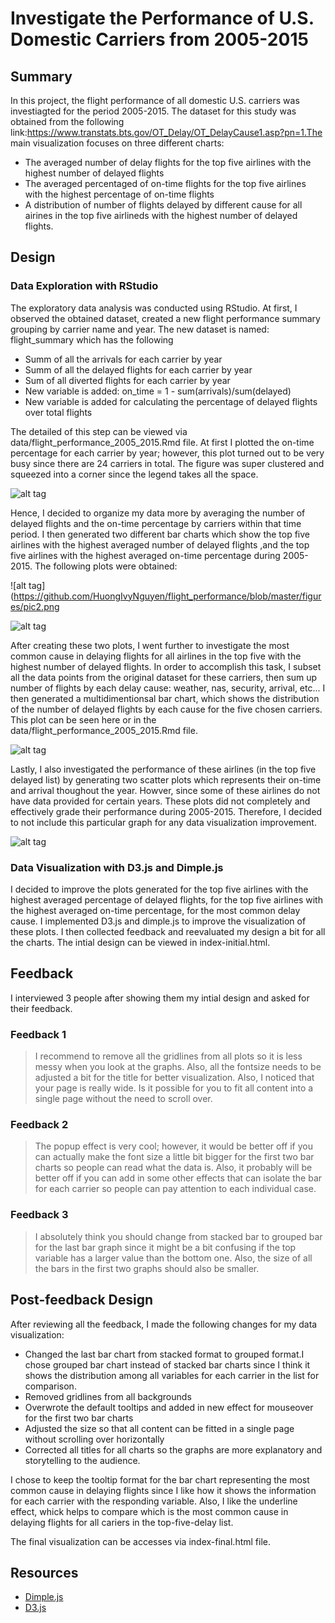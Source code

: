 # Investigate the Performance of U.S. Domestic Carriers from 2005-2015

## Summary 

In this project, the flight performance of all domestic U.S. carriers was investiagted for the period 2005-2015. The dataset for this study was obtained from the following link:https://www.transtats.bts.gov/OT_Delay/OT_DelayCause1.asp?pn=1.The main visualization focuses on three different charts:
+ The averaged number of delay flights for the top five airlines with the highest number of delayed flights
+ The averaged percentaged of on-time flights for the top five airlines with the highest percentage of on-time flights
+ A distribution of number of flights delayed by different cause for all airines in the top five airlineds with the highest number of delayed flights.  

## Design 

### Data Exploration with RStudio 

The exploratory data analysis was conducted using RStudio. At first, I observed the obtained dataset, created a new flight performance summary grouping by carrier name and year. The new dataset is named: flight_summary which has the following 
+ Summ of all the arrivals for each carrier by year
+ Summ of all the delayed flights for each carrier by year
+ Sum of all diverted flights for each carrier by year
+ New variable is added: on_time = 1 - sum(arrivals)/sum(delayed)
+ New variable is added for calculating the percentage of delayed flights over total flights

The detailed of this step can be viewed via data/flight_performance_2005_2015.Rmd file. At first I plotted the on-time percentage for each carrier by year; however, this plot turned out to be very busy since there are 24 carriers in total. The figure was super clustered and squeezed into a corner since the legend takes all the space.

![alt tag](https://github.com/HuongIvyNguyen/flight_performance/blob/master/figures/pic1.png)

Hence, I decided to organize my data more by averaging the number of delayed flights and the on-time percentage by carriers within that time period. I then generated two different bar charts which show the top five airlines with the highest averaged number of delayed flights ,and the top five airlines with the highest averaged on-time percentage during 2005-2015. The following plots were obtained: 

![alt tag](https://github.com/HuongIvyNguyen/flight_performance/blob/master/figures/pic2.png

![alt tag](https://github.com/HuongIvyNguyen/flight_performance/blob/master/figures/pic3.png)

After creating these two plots, I went further to investigate the most common cause in delaying flights for all airlines in the top five with the highest number of delayed flights. In order to accomplish this task, I subset all the data points from the original dataset for these carriers, then sum up number of flights by each delay cause: weather, nas, security, arrival, etc... I then generated a multidimentionsal bar chart, which shows the distribution of the number of delayed flights by each cause for the five chosen carriers. This plot can be seen here or in the data/flight_performance_2005_2015.Rmd file. 

![alt tag](https://github.com/HuongIvyNguyen/flight_performance/blob/master/figures/pic4.png) 

Lastly, I also investigated the performance of these airlines (in the top five delayed list) by generating two scatter plots which represents their on-time and arrival thoughout the year. Howver, since some of these airlines do not have data provided for certain years. These plots did not completely and effectively grade their performance during 2005-2015. Therefore, I decided to not include this particular graph for any data visualization improvement. 

![alt tag](https://github.com/HuongIvyNguyen/flight_performance/blob/master/figures/pic5.png)

### Data Visualization with D3.js and Dimple.js
I decided to improve the plots generated for the top five airlines with the highest averaged percentage of delayed flights, for the top five airlines with the highest averaged on-time percentage, for the most common delay cause. I implemented D3.js and dimple.js to improve the visualization of these plots. I then collected feedback and reevaluated my design a bit for all the charts. The intial design can be viewed in index-initial.html.

## Feedback
 I interviewed 3 people after showing them my intial design and asked for their feedback. 

### Feedback 1
> I recommend to remove all the gridlines from all plots so it is less messy when you look at the graphs. Also, all the fontsize needs to be adjusted a bit for the title for better visualization. Also, I noticed that your page is really wide. Is it possible for you to fit all content into a single page without the need to scroll over. 

### Feedback 2
> The popup effect is very cool; however, it would be better off if you can actually make the font size a little bit bigger for the first two bar charts so people can read what the data is. Also, it probably will be better off if you can add in some other effects that can isolate the bar for each carrier so people can pay attention to each individual case. 

### Feedback 3
> I absolutely think you should change from stacked bar to grouped bar for the last bar graph since it might be a bit confusing if the top variable has a larger value than the bottom one. Also, the size of all the bars in the first two graphs should also be smaller. 

## Post-feedback Design
After reviewing all the feedback, I made the following changes for my data visualization: 
+ Changed the last bar chart from stacked format to grouped format.I chose grouped bar chart instead of stacked bar charts since I think it shows the distribution among all variables for each carrier in the list for comparison. 
+ Removed gridlines from all backgrounds
+ Overwrote the default tooltips and added in new effect for mouseover for the first two bar charts
+ Adjusted the size so that all content can be fitted in a single page without scrolling over horizontally
+ Corrected all titles for all charts so the graphs are more explanatory and storytelling to the audience. 

I chose to keep the tooltip format for the bar chart representing the most common cause in delaying flights since I like how it shows the information for each carrier with the responding variable. Also, I like the underline effect, whick helps to compare which is the most common cause in delaying flights for all cariers in the top-five-delay list. 

The final visualization can be accesses via index-final.html file.

## Resources
+ [Dimple.js](http://dimplejs.org/)
+ [D3.js](https://d3js.org/)
